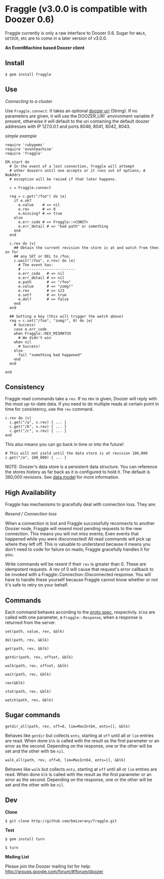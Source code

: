 # Fraggle (v3.0.0 is compatible with Doozer 0.6)

Fraggle currently is only a raw interface to Doozer 0.6.
Sugar for `WALK`, `GETDIR`, etc are to come in a later version of v3.0.0.

**An EventMachine based Doozer client**

## Install

    $ gem install fraggle

## Use

*Connecting to a cluster*

Use `Fraggle.connect`.  It takes an optional [doozer uri][] (String).  If no
parameters are given, it will use the DOOZER_URI` environment variable if
present, otherwise it will default to the uri containing the default doozer
addresses with IP 127.0.0.1 and ports 8046, 8041, 8042, 8043.

*simple example*

    require 'rubygems'
    require 'eventmachine'
    require 'fraggle'

    EM.start do
      # In the event of a lost connection, fraggle will attempt
      # other doozers until one accepts or it runs out of options; A NoAddrs
      # exception will be raised if that later happens.

      c = Fraggle.connect

      req = c.get("/foo") do |e|
        if e.ok?
          e.value    # => nil
          e.rev      # => 0
          e.missing? # => true
        else
          e.err_code # => Fraggle::<CONST>
          e.err_detail # => "bad path" or something
        end
      end

      c.rev do |v|
        ## Obtain the current revision the store is at and watch from then on for
        ## any SET or DEL to /foo.
        c.wait("/foo", v.rev) do |e|
          # The event has:
          # ------------------------
          e.err_code   # => nil
          e.err_detail # => nil
          e.path       # => "/foo"
          e.value      # => "zomg!"
          e.rev        # => 123
          e.set?       # => true
          e.del?       # => false
        end
      end

      ## Setting a key (this will trigger the watch above)
      req = c.set("/foo", "zomg!", 0) do |e|
        # Success!
        case e.err_code
        when Fraggle::REV_MISMATCH
          # We didn't win
        when nil
          # Success!
        else
          fail "something bad happened"
        end
      end

    end

## Consistency

Fraggle read commands take a `rev`.  If no rev is given, Doozer will reply with
the most up-to-date data.   If you need to do multiple reads at certain
point in time for consistency, use the `rev` command.

    c.rev do |v|
      c.get("/a", v.rev) { ... }
      c.get("/b", v.rev) { ... }
      c.get("/c", v.rev) { ... }
    end

This also means you can go back in time or into the future!

    # This will not yield until the data store is at revision 100,000
    c.get("/a", 100_000) { ... }

NOTE:  Doozer's data store is a persistent data structure.  You can reference the
stores history as far back as it is configured to hold it.  The default is
360,000 revisions.  See [data model][] for more information.

## High Availability

  Fraggle has mechanisms to gracefully deal with connection loss.  They are:

*Resend / Connection loss*

  When a connection is lost and Fraggle successfully reconnects to another
  Doozer node, Fraggle will resend most pending requests to the new connection.
  This means you will not miss events; Even events that happened while you were
  disconnected!  All read commands will pick up where they left off.  This is
  valuable to understand because it means you don't need to code for failure on
  reads; Fraggle gracefully handles it for you.

  Write commands will be resent if their `rev` is greater than 0.  These are
  idempotent requests.  A rev of 0 will cause that request's error
  callback to be invoked with a Fraggle::Connection::Disconnected response.
  You will have to handle these yourself because Fraggle cannot know whether or
  not it's safe to retry on your behalf.

## Commands

Each command behaves according to the [proto spec][], respectivly.
`blk`s are called with one parameter, a `Fraggle::Response`, when a response is
returned from the server.

`set(path, value, rev, &blk)`

`del(path, rev, &blk)`

`get(path, rev, &blk)`

`getdir(path, rev, offset, &blk)`

`walk(path, rev, offset, &blk)`

`wait(path, rev, &blk)`

`rev(&blk)`

`stat(path, rev, &blk)`

`watch(path, rev, &blk)`

## Sugar commands

`getdir_all(path, rev, off=0, lim=MaxInt64, ents=[], &blk)`

Behaves like `getdir` but collects `ents`, starting at `off` until all or `lim`
entries are read. When done `blk` is called with the result as the first
parameter or an error as the second.  Depending on the response, one or the
other will be set and the other with be `nil`.

`walk_all(path, rev, off=0, lim=MaxInt64, ents=[], &blk)`

Behaves like `walk` but collects `ents`, starting at `off` until all or `lim`
entries are read. When done `blk` is called with the result as the first
parameter or an error as the second.  Depending on the response, one or the
other will be set and the other with be `nil`.

## Dev

**Clone**

    $ git clone http://github.com/bmizerany/fraggle.git

**Test**

    $ gem install turn

    $ turn

**Mailing List**

Please join the Doozer mailing list for help:
http://groups.google.com/forum/#!forum/doozer

[data model]: https://github.com/ha/doozerd/blob/master/doc/data-model.md
[doozer uri]: https://github.com/ha/doozerd/blob/master/doc/uri.md
[proto spec]: https://github.com/ha/doozerd/blob/master/doc/proto.md
